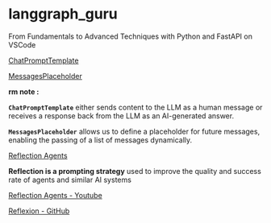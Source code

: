 # langgraph_guru
From Fundamentals to Advanced Techniques with Python and FastAPI on VSCode

[ChatPromptTemplate](https://python.langchain.com/api_reference/core/prompts/langchain_core.prompts.chat.ChatPromptTemplate.html)

[MessagesPlaceholder](https://python.langchain.com/api_reference/core/prompts/langchain_core.prompts.chat.MessagesPlaceholder.html)

**rm note :** 

**`ChatPromptTemplate`** either sends content to the LLM as a human message or receives a response back from the LLM as an AI-generated answer.

**`MessagesPlaceholder`** allows us to define a placeholder for future messages, enabling the passing of a list of messages dynamically.

[Reflection Agents](https://blog.langchain.dev/reflection-agents/)

**Reflection is a prompting strategy** used to improve the quality and success rate of agents and similar AI systems

[Reflection Agents - Youtube](https://www.youtube.com/watch?v=v5ymBTXNqtk&t=299s)

[Reflexion - GitHub](https://github.com/langchain-ai/langgraph/blob/main/docs/docs/tutorials/reflexion/reflexion.ipynb)
